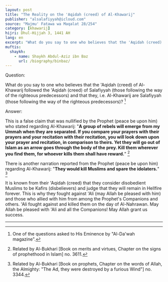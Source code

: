 ```yaml
---
layout: post
title: "The Reality on the 'Aqidah (creed) of Al-Khawarij"
publisher: "alsalafiyyah@icloud.com"
source: "Majmu' Fatawa wa Maqalat 28/254"
category: [khawarij]
hijri: Dhul-Hijjah 3, 1441 AH
lang: en
excerpt: "What do you say to one who believes that the 'Aqidah (creed) of Al-Khawarij followed the 'Aqidah (creed) of Salafiyyah"
muftis:
  shaykh: 
    - name: Shaykh Abdul-Aziz ibn Baz
      url: /biography/binbaz/
---
```


Question:

What do you say to one who believes that the 'Aqidah (creed) of Al-Khawarij followed the 'Aqidah (creed) of Salafiyyah (those following the way of the righteous predecessors) and that they, i.e. Al-Khawarij are Salafiyyah (those following the way of the righteous predecessors)? [^1]

Answer:

This is a false claim that was nullified by the Prophet (peace be upon him) who stated regarding Al-Khawarij: "**A group of rebels will emerge from my Ummah when they are separated. If you compare your prayers with their prayers and your recitation with their recitation, you will look down upon your prayer and recitation, in comparison to theirs. Yet they will go out of Islam as an arrow goes through the body of the prey. Kill them wherever you find them, for whoever kills them shall have reward.**" [^2]

There is another narration reported from the Prophet (peace be upon him) regarding Al-Khawarij: "**They would kill Muslims and spare the idolaters.**" [^3]

It is known from their 'Aqidah (creed) that they consider disobedient Muslims to be Kafirs (disbelievers) and judge that they will remain in Hellfire forever. This is why they fought against 'Ali (may Allah be pleased with him) and those who allied with him from among the Prophet's Companions and others. 'Ali fought against and killed them on the day of Al-Nahrawan. May Allah be pleased with 'Ali and all the Companions! May Allah grant us success.

---

[^1]: One of the questions asked to His Eminence by "Al-Da'wah magazine".
[^2]: Related by Al-Bukhari [Book on merits and virtues, Chapter on the signs of prophethood in Islam] no. 3611.
[^3]: Related by Al-Bukhari [Book on prophets, Chapter on the words of Allah, the Almighty: "The Ad, they were destroyed by a furious Wind"] no. 3344.
